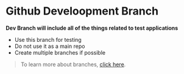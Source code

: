 # Github Develoopment Branch

**Dev Branch will include all of the things related to test applications**
* Use this branch for testing
* Do not use it as a main repo
* Create multiple branches if possible
> To learn more about branches, [click here](https://docs.github.com/en/pull-requests/collaborating-with-pull-requests/proposing-changes-to-your-work-with-pull-requests/about-branches).
